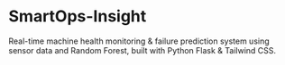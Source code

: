 # SmartOps-Insight
Real-time machine health monitoring &amp; failure prediction system using sensor data and Random Forest, built with Python Flask &amp; Tailwind CSS.

